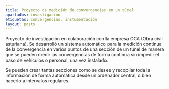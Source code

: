 ```yaml
---
title: Proyecto de medición de convergencias en un túnel.
apartados: investigación
etiquetas: convergencias, instumentación
layout: posts
---
```

Proyecto de investigación en colaboración con la empresa OCA (Obra civil asturiana).
Se desarrolló un sistema automático para la medición continua de la convergencia en varios puntos de una sección de un túnel
de manera que se pueden medir las convergencias de forma continua sin impedir el paso de vehículos o personal, una vez instalado.

Se pueden crear tantas secciones como se desee y recopilar toda la información de forma automática desde un ordenador central,
o bien hacerlo a intervalos regulares.
